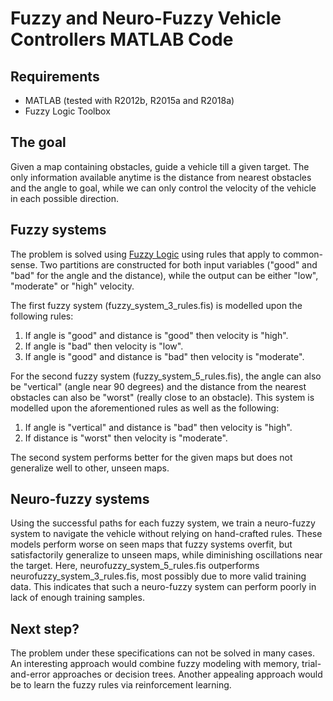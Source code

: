 # Fuzzy and Neuro-Fuzzy Vehicle Controllers MATLAB Code

## Requirements
* MATLAB (tested with R2012b, R2015a and R2018a)
* Fuzzy Logic Toolbox

## The goal
Given a map containing obstacles, guide a vehicle till a given target. The only information available anytime is the distance from nearest obstacles and the angle to goal, while we can only control the velocity of the vehicle in each possible direction.

## Fuzzy systems
The problem is solved using [Fuzzy Logic] using rules that apply to common-sense. Two partitions are constructed for both input variables ("good" and "bad" for the angle and the distance), while the output can be either "low", "moderate" or "high" velocity.

The first fuzzy system (fuzzy_system_3_rules.fis) is modelled upon the following rules:
1. If angle is "good" and distance is "good" then velocity is "high".
2. If angle is "bad" then velocity is "low".
3. If angle is "good" and distance is "bad" then velocity is "moderate".

For the second fuzzy system (fuzzy_system_5_rules.fis), the angle can also be "vertical" (angle near 90 degrees) and the distance from the nearest obstacles can also be "worst" (really close to an obstacle). This system is modelled upon the aforementioned rules as well as the following:
1. If angle is "vertical" and distance is "bad" then velocity is "high".
2. If distance is "worst" then velocity is "moderate".

The second system performs better for the given maps but does not generalize well to other, unseen maps.

## Neuro-fuzzy systems
Using the successful paths for each fuzzy system, we train a neuro-fuzzy system to navigate the vehicle without relying on hand-crafted rules. These models perform worse on seen maps that fuzzy systems overfit, but satisfactorily generalize to unseen maps, while diminishing oscillations near the target. Here, neurofuzzy_system_5_rules.fis outperforms neurofuzzy_system_3_rules.fis, most possibly due to more valid training data. This indicates that such a neuro-fuzzy system can perform poorly in lack of enough training samples.

## Next step?
The problem under these specifications can not be solved in many cases. An interesting approach would combine fuzzy modeling with memory, trial-and-error approaches or decision trees. Another appealing approach would be to learn the fuzzy rules via reinforcement learning.

[Fuzzy Logic]: <https://www.mathworks.com/help/fuzzy/what-is-fuzzy-logic.html>
